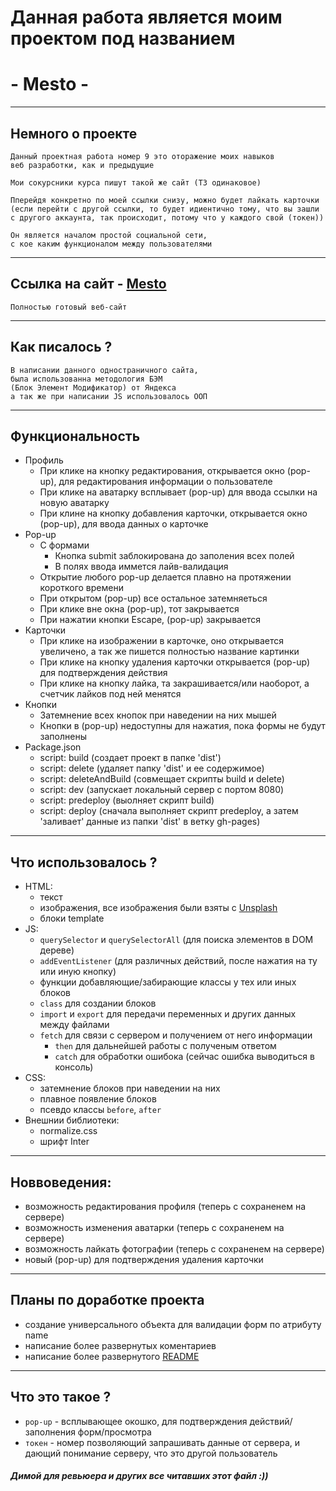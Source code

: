 # Данная работа является моим проектом под названием
# - Mesto -
___
## Немного о проекте
    Данный проектная работа номер 9 это оторажение моих навыков
    веб разработки, как и предыдущие

    Мои сокурсники курса пишут такой же сайт (ТЗ одинаковое)

    Пперейдя конкретно по моей ссылки снизу, можно будет лайкать карточки (если перейти с другой ссылки, то будет идиентично тому, что вы зашли с другого аккаунта, так происходит, потому что у каждого свой (токен))

    Он является началом простой социальной сети,
    с кое каким функционалом между пользователями
___
## Ссылка на сайт - [Mesto](https://chyvacheck.github.io/Mesto/)
    Полностью готовый веб-сайт
___
## Как писалось ?
    В написании данного одностраничного сайта,
    была использованна методология БЭМ
    (Блок Элемент Модификатор) от Яндекса
    а так же при написании JS использовалось ООП
___

## Функциональность
+ Профиль
  - При клике на кнопку редактирования, открывается окно (pop-up),
      для редактирования информации о пользователе
  - При клике на аватарку всплывает (pop-up) для ввода ссылки на новую аватарку
  - При клине на кнопку добавления карточки, открывается окно (pop-up), для ввода данных о карточке
+ Pop-up
  - С формами
    - Кнопка submit заблокирована до заполения всех полей
    - В полях ввода иммется лайв-валидация
  - Открытие любого pop-up делается плавно на протяжении короткого времени
  - При открытом (pop-up) все остальное затемняеться
  - При клике вне окна (pop-up), тот закрывается
  - При нажатии кнопки Escape, (pop-up) закрывается
+ Карточки
  - При клике на изображении в карточке, оно открывается увеличено, а так же пишется полностью название картинки
  - При клике на кнопку удаления карточки открывается (pop-up) для подтверждения действия
  - При клике на кнопку лайка, та закрашивается/или наоборот, а счетчик лайков под ней менятся
+ Кнопки
  - Затемнение всех кнопок при наведении на них мышей
  - Кнопки в (pop-up) недоступны для нажатия, пока формы не будут заполнены
+ Package.json
  - script: build (создает проект в папке 'dist')
  - script: delete (удаляет папку 'dist' и ее содержимое)
  - script: deleteAndBuild (совмещает скрипты build и delete)
  - script: dev (запускает локальный сервер с портом 8080)
  - script: predeploy (выолняет скрипт build)
  - script: deploy (сначала выполняет скрипт predeploy, а затем 'заливает' данные из папки 'dist' в ветку  gh-pages)
___

## Что использовалось ?
 + HTML:
    - текст
    - изображения, все изображения были взяты с [Unsplash](https://unsplash.com/)
    - блоки template
 + JS:
      - `querySelector` и `querySelectorAll` (для поиска элементов в DOM дереве)
      - `addEventListener` (для различных действий, после нажатия на ту или иную кнопку)
      - функции добавляющие/забирающие классы у тех или иных блоков
      - `class` для создании блоков
      - `import` и `export` для передачи переменных и других данных между файлами
      - `fetch` для связи с сервером и получением от него информации
        - `then` для дальнейшей работы с полученым ответом
        - `catch` для обработки ошибока (сейчас ошибка выводиться в консоль)
 + CSS:
      - затемнение блоков при наведении на них
      - плавное появление блоков
      - псевдо классы `before`, `after`
 + Внешнии библиотеки:
      - normalize.css
      - шрифт Inter
___
## Новвоведения: 
+ возможность редактирования профиля (теперь с сохраненем на сервере)
+ возможность изменения аватарки (теперь с сохраненем на сервере)
+ возможность лайкать фотографии (теперь с сохраненем на сервере)
+ новый (pop-up) для подтверждения удаления карточки
___
## Планы по доработке проекта
  + создание универсального объекта для валидации форм по атрибуту name
  + написание более развернутых коментариев
  + написание более развернутого [README](README.md)
___
## Что это такое ?
  - `pop-up` - всплывающее окошко, для подтверждения действий/заполнения форм/просмотра
  - `токен` - номер позволяющий запрашивать данные от сервера, и дающий понимание серверу, что это другой пользователь

##### Димой для ревьюера и других все читавших этот файл :))
